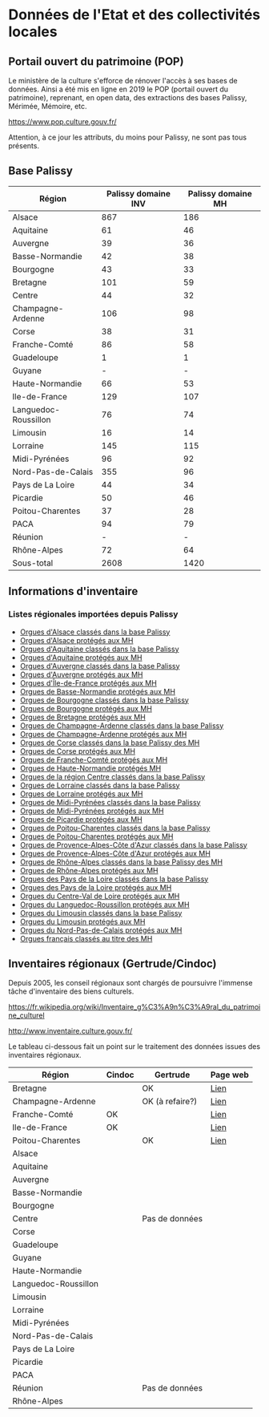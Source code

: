 # Données de l'Etat et des collectivités locales

## Portail ouvert du patrimoine (POP)
Le ministère de la culture s'efforce de rénover l'accès à ses bases de données. Ainsi a été mis en ligne en 2019 le POP (portail ouvert du patrimoine), reprenant, en open data, des extractions des bases Palissy, Mérimée, Mémoire, etc.

https://www.pop.culture.gouv.fr/

Attention, à ce jour les attributs, du moins pour Palissy, ne sont pas tous présents.

## Base Palissy

| Région               | Palissy domaine INV | Palissy domaine MH |
| -------------------- | ------------------- | ------------------ |
| Alsace               | 867                 | 186                |
| Aquitaine            | 61                  | 46                 |
| Auvergne             | 39                  | 36                 |
| Basse-Normandie      | 42                  | 38                 |
| Bourgogne            | 43                  | 33                 |
| Bretagne             | 101                 | 59                 |
| Centre               | 44                  | 32                 |
| Champagne-Ardenne    | 106                 | 98                 |
| Corse                | 38                  | 31                 |
| Franche-Comté        | 86                  | 58                 |
| Guadeloupe           | 1                   | 1                  |
| Guyane               | \-                  | \-                 |
| Haute-Normandie      | 66                  | 53                 |
| Ile-de-France        | 129                 | 107                |
| Languedoc-Roussillon | 76                  | 74                 |
| Limousin             | 16                  | 14                 |
| Lorraine             | 145                 | 115                |
| Midi-Pyrénées        | 96                  | 92                 |
| Nord-Pas-de-Calais   | 355                 | 96                 |
| Pays de La Loire     | 44                  | 34                 |
| Picardie             | 50                  | 46                 |
| Poitou-Charentes     | 37                  | 28                 |
| PACA                 | 94                  | 79                 |
| Réunion              | \-                  | \-                 |
| Rhône-Alpes          | 72                  | 64                 |
| Sous-total           | 2608                | 1420               |

## Informations d'inventaire

### Listes régionales importées depuis Palissy

  - [Orgues d'Alsace classés dans la base
    Palissy](https://fr.wikipedia.org/wiki/Liste_des_orgues_d'Alsace_class%C3%A9s_dans_la_base_Palissy_des_monuments_historiques)
  - [Orgues d'Alsace protégés aux
    MH](https://fr.wikipedia.org/wiki/Liste_des_orgues_d'Alsace_prot%C3%A9g%C3%A9s_aux_monuments_historiques)
  - [Orgues d'Aquitaine classés dans la base
    Palissy](https://fr.wikipedia.org/wiki/Liste_des_orgues_d'Aquitaine_class%C3%A9s_dans_la_base_Palissy_des_monuments_historiques)
  - [Orgues d'Aquitaine protégés aux
    MH](https://fr.wikipedia.org/wiki/Liste_des_orgues_d'Aquitaine_prot%C3%A9g%C3%A9s_aux_monuments_historiques)
  - [Orgues d'Auvergne classés dans la base
    Palissy](https://fr.wikipedia.org/wiki/Liste_des_orgues_d'Auvergne_class%C3%A9s_dans_la_base_Palissy_des_monuments_historiques)
  - [Orgues d'Auvergne protégés aux
    MH](https://fr.wikipedia.org/wiki/Liste_des_orgues_d'Auvergne_prot%C3%A9g%C3%A9s_aux_monuments_historiques)
  - [Orgues d'Île-de-France protégés aux
    MH](https://fr.wikipedia.org/wiki/Liste_des_orgues_d'%C3%8Ele-de-France_prot%C3%A9g%C3%A9s_aux_monuments_historiques)
  - [Orgues de Basse-Normandie protégés aux
    MH](https://fr.wikipedia.org/wiki/Liste_des_orgues_de_Basse-Normandie_prot%C3%A9g%C3%A9s_aux_monuments_historiques)
  - [Orgues de Bourgogne classés dans la base
    Palissy](https://fr.wikipedia.org/wiki/Liste_des_orgues_de_Bourgogne_class%C3%A9s_dans_la_base_Palissy_des_monuments_historiques)
  - [Orgues de Bourgogne protégés aux
    MH](https://fr.wikipedia.org/wiki/Liste_des_orgues_de_Bourgogne_prot%C3%A9g%C3%A9s_aux_monuments_historiques)
  - [Orgues de Bretagne protégés aux
    MH](https://fr.wikipedia.org/wiki/Liste_des_orgues_de_Bretagne_prot%C3%A9g%C3%A9s_aux_monuments_historiques)
  - [Orgues de Champagne-Ardenne classés dans la base
    Palissy](https://fr.wikipedia.org/wiki/Liste_des_orgues_de_Champagne-Ardenne_class%C3%A9s_dans_la_base_Palissy_des_monuments_historiques)
  - [Orgues de Champagne-Ardenne protégés aux
    MH](https://fr.wikipedia.org/wiki/Liste_des_orgues_de_Champagne-Ardenne_prot%C3%A9g%C3%A9s_aux_monuments_historiques)
  - [Orgues de Corse classés dans la base Palissy des
    MH](https://fr.wikipedia.org/wiki/Liste_des_orgues_de_Corse_class%C3%A9s_dans_la_base_Palissy_des_monuments_historiques)
  - [Orgues de Corse protégés aux
    MH](https://fr.wikipedia.org/wiki/Liste_des_orgues_de_Corse_prot%C3%A9g%C3%A9s_aux_monuments_historiques)
  - [Orgues de Franche-Comté protégés aux
    MH](https://fr.wikipedia.org/wiki/Liste_des_orgues_de_Franche-Comt%C3%A9_prot%C3%A9g%C3%A9s_aux_monuments_historiques)
  - [Orgues de Haute-Normandie protégés
    MH](https://fr.wikipedia.org/wiki/Liste_des_orgues_de_Haute-Normandie_prot%C3%A9g%C3%A9s_aux_monuments_historiques)
  - [Orgues de la région Centre classés dans la base
    Palissy](https://fr.wikipedia.org/wiki/Liste_des_orgues_de_la_r%C3%A9gion_Centre_class%C3%A9s_dans_la_base_Palissy_des_monuments_historiques)
  - [Orgues de Lorraine classés dans la base
    Palissy](https://fr.wikipedia.org/wiki/Liste_des_orgues_de_Lorraine_class%C3%A9s_dans_la_base_Palissy_des_monuments_historiques)
  - [Orgues de Lorraine protégés aux
    MH](https://fr.wikipedia.org/wiki/Liste_des_orgues_de_Lorraine_prot%C3%A9g%C3%A9s_aux_monuments_historiques)
  - [Orgues de Midi-Pyrénées classés dans la base
    Palissy](https://fr.wikipedia.org/wiki/Liste_des_orgues_de_Midi-Pyr%C3%A9n%C3%A9es_class%C3%A9s_dans_la_base_Palissy_des_monuments_historiques)
  - [Orgues de Midi-Pyrénées protégés aux
    MH](https://fr.wikipedia.org/wiki/Liste_des_orgues_de_Midi-Pyr%C3%A9n%C3%A9es_prot%C3%A9g%C3%A9s_aux_monuments_historiques)
  - [Orgues de Picardie protégés aux
    MH](https://fr.wikipedia.org/wiki/Liste_des_orgues_de_Picardie_prot%C3%A9g%C3%A9s_aux_monuments_historiques)
  - [Orgues de Poitou-Charentes classés dans la base
    Palissy](https://fr.wikipedia.org/wiki/Liste_des_orgues_de_Poitou-Charentes_class%C3%A9s_dans_la_base_Palissy_des_monuments_historiques)
  - [Orgues de Poitou-Charentes protégés aux
    MH](https://fr.wikipedia.org/wiki/Liste_des_orgues_de_Poitou-Charentes_prot%C3%A9g%C3%A9s_aux_monuments_historiques)
  - [Orgues de Provence-Alpes-Côte d'Azur classés dans la base
    Palissy](https://fr.wikipedia.org/wiki/Liste_des_orgues_de_Provence-Alpes-C%C3%B4te_d'Azur_class%C3%A9s_dans_la_base_Palissy_des_monuments_historiques)
  - [Orgues de Provence-Alpes-Côte d'Azur protégés aux
    MH](https://fr.wikipedia.org/wiki/Liste_des_orgues_de_Provence-Alpes-C%C3%B4te_d'Azur_prot%C3%A9g%C3%A9s_aux_monuments_historiques)
  - [Orgues de Rhône-Alpes classés dans la base Palissy des
    MH](https://fr.wikipedia.org/wiki/Liste_des_orgues_de_Rh%C3%B4ne-Alpes_class%C3%A9s_dans_la_base_Palissy_des_monuments_historiques)
  - [Orgues de Rhône-Alpes protégés aux
    MH](https://fr.wikipedia.org/wiki/Liste_des_orgues_de_Rh%C3%B4ne-Alpes_prot%C3%A9g%C3%A9s_aux_monuments_historiques)
  - [Orgues des Pays de la Loire classés dans la base
    Palissy](https://fr.wikipedia.org/wiki/Liste_des_orgues_des_Pays_de_la_Loire_class%C3%A9s_dans_la_base_Palissy_des_monuments_historiques)
  - [Orgues des Pays de la Loire protégés aux
    MH](https://fr.wikipedia.org/wiki/Liste_des_orgues_des_Pays_de_la_Loire_prot%C3%A9g%C3%A9s_aux_monuments_historiques)
  - [Orgues du Centre-Val de Loire protégés aux
    MH](https://fr.wikipedia.org/wiki/Liste_des_orgues_du_Centre-Val_de_Loire_prot%C3%A9g%C3%A9s_aux_monuments_historiques)
  - [Orgues du Languedoc-Roussillon protégés aux
    MH](https://fr.wikipedia.org/wiki/Liste_des_orgues_du_Languedoc-Roussillon_prot%C3%A9g%C3%A9s_aux_monuments_historiques)
  - [Orgues du Limousin classés dans la base
    Palissy](https://fr.wikipedia.org/wiki/Liste_des_orgues_du_Limousin_class%C3%A9s_dans_la_base_Palissy_des_monuments_historiques)
  - [Orgues du Limousin protégés aux
    MH](https://fr.wikipedia.org/wiki/Liste_des_orgues_du_Limousin_prot%C3%A9g%C3%A9s_aux_monuments_historiques)
  - [Orgues du Nord-Pas-de-Calais protégés aux
    MH](https://fr.wikipedia.org/wiki/Liste_des_orgues_du_Nord-Pas-de-Calais_prot%C3%A9g%C3%A9s_aux_monuments_historiques)
  - [Orgues français classés au titre des
    MH](https://fr.wikipedia.org/wiki/Liste_des_orgues_fran%C3%A7ais_class%C3%A9s_au_titre_des_monuments_historiques)


## Inventaires régionaux (Gertrude/Cindoc)

Depuis 2005, les conseil régionaux sont chargés de poursuivre l'immense tâche d'inventaire des biens culturels.

https://fr.wikipedia.org/wiki/Inventaire_g%C3%A9n%C3%A9ral_du_patrimoine_culturel

http://www.inventaire.culture.gouv.fr/

Le tableau ci-dessous fait un point sur le traitement des données issues
des inventaires régionaux.

| Région               | Cindoc | Gertrude        | Page web                                                                |
| -------------------- | ------ | --------------- | ----------------------------------------------------------------------- |
| Bretagne             |        | OK              | [Lien](http://data.inventaire-des-orgues.fr/regions/bretagne/)          |
| Champagne-Ardenne    |        | OK (à refaire?) | [Lien](http://data.inventaire-des-orgues.fr/regions/champagne-ardenne/) |
| Franche-Comté        | OK     |                 | [Lien](http://data.inventaire-des-orgues.fr/regions/franche-comte/)     |
| Ile-de-France        | OK     |                 | [Lien](http://data.inventaire-des-orgues.fr/regions/ile-de-france/)     |
| Poitou-Charentes     |        | OK              | [Lien](http://data.inventaire-des-orgues.fr/regions/poitou-charente/)   |
| Alsace               |        |                 |                                                                         |
| Aquitaine            |        |                 |                                                                         |
| Auvergne             |        |                 |                                                                         |
| Basse-Normandie      |        |                 |                                                                         |
| Bourgogne            |        |                 |                                                                         |
| Centre               |        | Pas de données  |                                                                         |
| Corse                |        |                 |                                                                         |
| Guadeloupe           |        |                 |                                                                         |
| Guyane               |        |                 |                                                                         |
| Haute-Normandie      |        |                 |                                                                         |
| Languedoc-Roussillon |        |                 |                                                                         |
| Limousin             |        |                 |                                                                         |
| Lorraine             |        |                 |                                                                         |
| Midi-Pyrénées        |        |                 |                                                                         |
| Nord-Pas-de-Calais   |        |                 |                                                                         |
| Pays de La Loire     |        |                 |                                                                         |
| Picardie             |        |                 |                                                                         |
| PACA                 |        |                 |                                                                         |
| Réunion              |        | Pas de données  |                                                                         |
| Rhône-Alpes          |        |                 |                                                                         |

